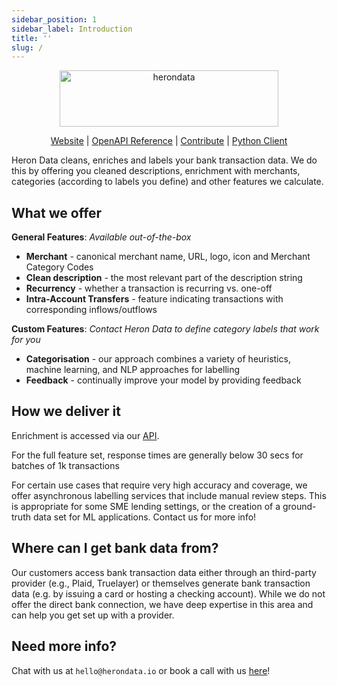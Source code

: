 ```yaml
---
sidebar_position: 1
sidebar_label: Introduction
title: ''
slug: /
---
```


<p align="center">
  <a href="https://www.herondata.io">
    <img width="350" height="90" src='/img/logo.png' alt='herondata' />
  </a>
</p>
<p align="center">
    <a href="https://www.herondata.io" target="_blank" rel="noopener noreferrer">Website</a> | <a href="/api">OpenAPI Reference</a> | <a href="https://github.com/heron-data/docs" target="_blank" rel="noopener noreferrer">Contribute</a> | <a href="https://pypi.org/project/heron-data/" target="_blank" rel="noopener noreferrer">Python Client</a>
</p>

Heron Data cleans, enriches and labels your bank transaction data. We do this
by offering you cleaned descriptions, enrichment with merchants, categories
(according to labels you define) and other features we calculate.

## What we offer

**General Features**: *Available out-of-the-box*

* **Merchant** - canonical merchant name, URL, logo, icon and Merchant Category Codes
* **Clean description** - the most relevant part of the description string
* **Recurrency** - whether a transaction is recurring vs. one-off
* **Intra-Account Transfers** - feature indicating transactions with corresponding inflows/outflows

**Custom Features**: *Contact Heron Data to define category labels that work for you*

* **Categorisation** - our approach combines a variety of heuristics, machine learning, and NLP approaches for labelling
* **Feedback** - continually improve your model by providing feedback

## How we deliver it

Enrichment is accessed via our [API](/api).
 
For the full feature set, response times are generally below 30 secs for
batches of 1k transactions

For certain use cases that require very high accuracy and coverage, we offer
asynchronous labelling services that include manual review steps. This is
appropriate for some SME lending settings, or the creation of a ground-truth
data set for ML applications. Contact us for more info!

## Where can I get bank data from?

Our customers access bank transaction data either through an third-party
provider (e.g., Plaid, Truelayer) or themselves generate bank transaction data
(e.g. by issuing a card or hosting a checking account). While we do not offer
the direct bank connection, we have deep expertise in this area and can help
you get set up with a provider. 

## Need more info?
Chat with us at `hello@herondata.io` or book a call with us
[here](https://calendly.com/jamieherondata)!

